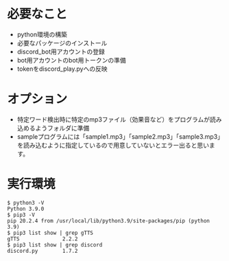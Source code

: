 # 必要なこと
- python環境の構築
- 必要なパッケージのインストール
- discord_bot用アカウントの登録
- bot用アカウントのbot用トークンの準備
- tokenをdiscord_play.pyへの反映

# オプション
- 特定ワード検出時に特定のmp3ファイル（効果音など）をプログラムが読み込めるようフォルダに準備
- sampleプログラムには「sample1.mp3」「sample2.mp3」「sample3.mp3」を読み込むように指定しているので用意していないとエラー出ると思います。

# 実行環境
```
$ python3 -V
Python 3.9.0
$ pip3 -V
pip 20.2.4 from /usr/local/lib/python3.9/site-packages/pip (python 3.9)
$ pip3 list show | grep gTTS
gTTS              2.2.2
$ pip3 list show | grep discord
discord.py        1.7.2
```
